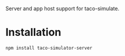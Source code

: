 Server and app host support for taco-simulate.

# Installation

```
npm install taco-simulator-server
```
